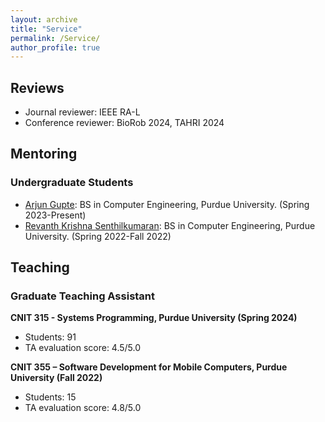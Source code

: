 ```yaml
---
layout: archive
title: "Service"
permalink: /Service/
author_profile: true
---
```


## Reviews
- Journal reviewer: IEEE RA-L
- Conference reviewer: BioRob 2024, TAHRI 2024

## Mentoring  
### Undergraduate Students
- [Arjun Gupte](http://www.smart-laboratory.org/group/Arjun_Gupte.html): BS in Computer Engineering, Purdue University. (Spring 2023-Present)
- [Revanth Krishna Senthilkumaran](http://www.smart-laboratory.org/group/Revanth_Krishna_Senthilkumaran.html): BS in Computer Engineering, Purdue University. (Spring 2022-Fall 2022)

## Teaching
### Graduate Teaching Assistant
**CNIT 315 - Systems Programming, Purdue University (Spring 2024)**
- Students: 91
- TA evaluation score: 4.5/5.0

**CNIT 355 – Software Development for Mobile Computers, Purdue University (Fall 2022)**
- Students: 15
- TA evaluation score: 4.8/5.0





